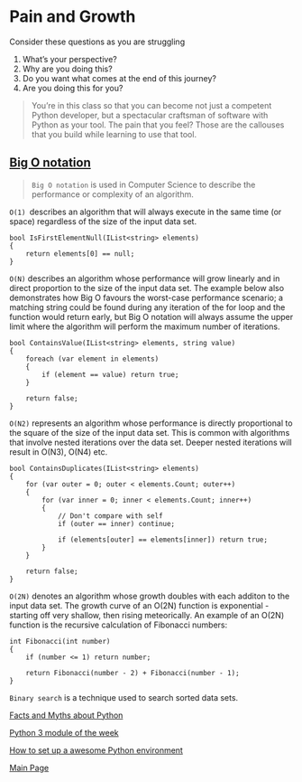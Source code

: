 # Pain and Growth

Consider these questions as you are struggling

1. What’s your perspective?
1. Why are you doing this?
1. Do you want what comes at the end of this journey?
1. Are you doing this for you?

> You’re in this class so that you can become not just a competent Python developer, but a spectacular craftsman of software with Python as your tool. The pain that you feel? Those are the callouses that you build while learning to use that tool.


## [Big O notation](https://rob-bell.net/2009/06/a-beginners-guide-to-big-o-notation/)

> `Big O notation` is used in Computer Science to describe the performance or complexity of an algorithm.

`O(1) `describes an algorithm that will always execute in the same time (or space) regardless of the size of the input data set.

```
bool IsFirstElementNull(IList<string> elements)
{
    return elements[0] == null;
}
```

`O(N)` describes an algorithm whose performance will grow linearly and in direct proportion to the size of the input data set. The example below also demonstrates how Big O favours the worst-case performance scenario; a matching string could be found during any iteration of the for loop and the function would return early, but Big O notation will always assume the upper limit where the algorithm will perform the maximum number of iterations.

```
bool ContainsValue(IList<string> elements, string value)
{
    foreach (var element in elements)
    {
        if (element == value) return true;
    }

    return false;
}
```

`O(N2)` represents an algorithm whose performance is directly proportional to the square of the size of the input data set. This is common with algorithms that involve nested iterations over the data set. Deeper nested iterations will result in O(N3), O(N4) etc.

```
bool ContainsDuplicates(IList<string> elements)
{
    for (var outer = 0; outer < elements.Count; outer++)
    {
        for (var inner = 0; inner < elements.Count; inner++)
        {
            // Don't compare with self
            if (outer == inner) continue;

            if (elements[outer] == elements[inner]) return true;
        }
    }

    return false;
}
```

`O(2N)` denotes an algorithm whose growth doubles with each additon to the input data set. The growth curve of an O(2N) function is exponential - starting off very shallow, then rising meteorically. An example of an O(2N) function is the recursive calculation of Fibonacci numbers:

```
int Fibonacci(int number)
{
    if (number <= 1) return number;

    return Fibonacci(number - 2) + Fibonacci(number - 1);
}

```


`Binary search` is a technique used to search sorted data sets.

[Facts and Myths about Python](https://www.youtube.com/watch?v=_AEJHKGk9ns)

[Python 3 module of the week](https://pymotw.com/3/index.html)


[How to set up a awesome Python environment](https://towardsdatascience.com/how-to-setup-an-awesome-python-environment-for-data-science-or-anything-else-35d358cc95d5)

[Main Page](https://will-ing.github.io/reading-notes)